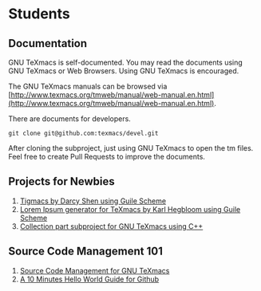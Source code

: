 # Students
## Documentation
GNU TeXmacs is self-documented. You may read the documents using GNU TeXmacs or Web Browsers. Using GNU TeXmacs is encouraged.

The GNU TeXmacs manuals can be browsed via [http://www.texmacs.org/tmweb/manual/web-manual.en.html](http://www.texmacs.org/tmweb/manual/web-manual.en.html).

There are documents for developers.
```
git clone git@github.com:texmacs/devel.git
```
After cloning the subproject, just using GNU TeXmacs to open the tm files. Feel free to create Pull Requests to improve the documents.

## Projects for Newbies
1. [Tigmacs by Darcy Shen using Guile Scheme](https://github.com/texmacs/tigmacs)
2. [Lorem Ipsum generator for TeXmacs by Karl Hegbloom using Guile Scheme](https://github.com/KarlHegbloom/texmacs-lorem-ipsum)
3. [Collection part subproject for GNU TeXmacs using C++](https://github.com/texmacs/collection)

## Source Code Management 101
1. [Source Code Management for GNU TeXmacs](https://texmacs.github.io/gsoc/#!docs/SCM.md)
2. [A 10 Minutes Hello World Guide for Github](https://guides.github.com/activities/hello-world/)